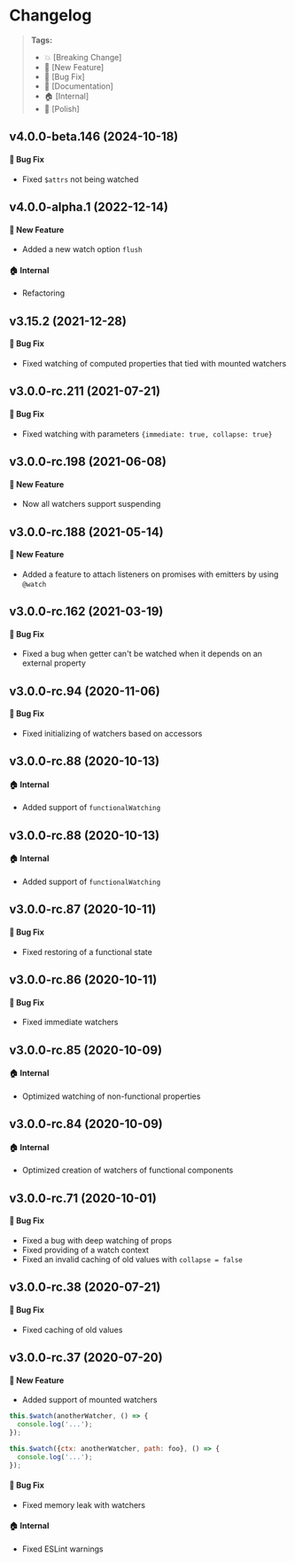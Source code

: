 Changelog
=========

> **Tags:**
> - :boom:       [Breaking Change]
> - :rocket:     [New Feature]
> - :bug:        [Bug Fix]
> - :memo:       [Documentation]
> - :house:      [Internal]
> - :nail_care:  [Polish]

## v4.0.0-beta.146 (2024-10-18)

#### :bug: Bug Fix

* Fixed `$attrs` not being watched

## v4.0.0-alpha.1 (2022-12-14)

#### :rocket: New Feature

* Added a new watch option `flush`

#### :house: Internal

* Refactoring

## v3.15.2 (2021-12-28)

#### :bug: Bug Fix

* Fixed watching of computed properties that tied with mounted watchers

## v3.0.0-rc.211 (2021-07-21)

#### :bug: Bug Fix

* Fixed watching with parameters `{immediate: true, collapse: true}`

## v3.0.0-rc.198 (2021-06-08)

#### :rocket: New Feature

* Now all watchers support suspending

## v3.0.0-rc.188 (2021-05-14)

#### :rocket: New Feature

* Added a feature to attach listeners on promises with emitters by using `@watch`

## v3.0.0-rc.162 (2021-03-19)

#### :bug: Bug Fix

* Fixed a bug when getter can't be watched when it depends on an external property

## v3.0.0-rc.94 (2020-11-06)

#### :bug: Bug Fix

* Fixed initializing of watchers based on accessors

## v3.0.0-rc.88 (2020-10-13)

#### :house: Internal

* Added support of `functionalWatching`

## v3.0.0-rc.88 (2020-10-13)

#### :house: Internal

* Added support of `functionalWatching`

## v3.0.0-rc.87 (2020-10-11)

#### :bug: Bug Fix

* Fixed restoring of a functional state

## v3.0.0-rc.86 (2020-10-11)

#### :bug: Bug Fix

* Fixed immediate watchers

## v3.0.0-rc.85 (2020-10-09)

#### :house: Internal

* Optimized watching of non-functional properties

## v3.0.0-rc.84 (2020-10-09)

#### :house: Internal

* Optimized creation of watchers of functional components

## v3.0.0-rc.71 (2020-10-01)

#### :bug: Bug Fix

* Fixed a bug with deep watching of props
* Fixed providing of a watch context
* Fixed an invalid caching of old values with `collapse = false`

## v3.0.0-rc.38 (2020-07-21)

#### :bug: Bug Fix

* Fixed caching of old values

## v3.0.0-rc.37 (2020-07-20)

#### :rocket: New Feature

* Added support of mounted watchers

```js
this.$watch(anotherWatcher, () => {
  console.log('...');
});

this.$watch({ctx: anotherWatcher, path: foo}, () => {
  console.log('...');
});
```

#### :bug: Bug Fix

* Fixed memory leak with watchers

#### :house: Internal

* Fixed ESLint warnings
